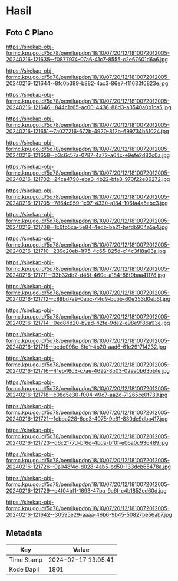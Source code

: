 # Hasil

## Foto C Plano

https://sirekap-obj-formc.kpu.go.id/5d78/pemilu/pdpr/18/10/07/20/12/1810072012005-20240216-121635--f0877974-07a6-41c7-8555-c2e67601d6a6.jpg

https://sirekap-obj-formc.kpu.go.id/5d78/pemilu/pdpr/18/10/07/20/12/1810072012005-20240216-121644--8fc0b389-b882-4ac3-86e7-f11633f6823e.jpg

https://sirekap-obj-formc.kpu.go.id/5d78/pemilu/pdpr/18/10/07/20/12/1810072012005-20240216-121646--844c1c65-ac00-4438-88d3-a3540a0b1ca5.jpg

https://sirekap-obj-formc.kpu.go.id/5d78/pemilu/pdpr/18/10/07/20/12/1810072012005-20240216-121651--7a027216-672b-4920-812b-699734b51024.jpg

https://sirekap-obj-formc.kpu.go.id/5d78/pemilu/pdpr/18/10/07/20/12/1810072012005-20240216-121658--b3c6c57a-0787-4a72-a64c-e9efe2d82c0a.jpg

https://sirekap-obj-formc.kpu.go.id/5d78/pemilu/pdpr/18/10/07/20/12/1810072012005-20240216-121702--24ca4798-eba3-4b22-bfa8-970f22e86272.jpg

https://sirekap-obj-formc.kpu.go.id/5d78/pemilu/pdpr/18/10/07/20/12/1810072012005-20240216-121705--7864c959-1c97-4330-a184-106fa4a5ebc3.jpg

https://sirekap-obj-formc.kpu.go.id/5d78/pemilu/pdpr/18/10/07/20/12/1810072012005-20240216-121708--1c6fb5ca-5e84-4edb-ba21-befdb904a5a4.jpg

https://sirekap-obj-formc.kpu.go.id/5d78/pemilu/pdpr/18/10/07/20/12/1810072012005-20240216-121710--239c20eb-1f75-4c65-825d-c14c3f18a03a.jpg

https://sirekap-obj-formc.kpu.go.id/5d78/pemilu/pdpr/18/10/07/20/12/1810072012005-20240216-121711--33b32db2-d45f-460e-a184-86f9baa41178.jpg

https://sirekap-obj-formc.kpu.go.id/5d78/pemilu/pdpr/18/10/07/20/12/1810072012005-20240216-121712--c88bd7e9-0abc-44d9-bcbb-60e353d0eb6f.jpg

https://sirekap-obj-formc.kpu.go.id/5d78/pemilu/pdpr/18/10/07/20/12/1810072012005-20240216-121714--0ed84d20-b9ad-42fe-9de2-e98e9f86a93e.jpg

https://sirekap-obj-formc.kpu.go.id/5d78/pemilu/pdpr/18/10/07/20/12/1810072012005-20240216-121715--bcde098e-6fd1-4b20-aad6-61e2917f4232.jpg

https://sirekap-obj-formc.kpu.go.id/5d78/pemilu/pdpr/18/10/07/20/12/1810072012005-20240216-121716--41eb46c3-c7ae-4692-8b03-02ea0b63bb1e.jpg

https://sirekap-obj-formc.kpu.go.id/5d78/pemilu/pdpr/18/10/07/20/12/1810072012005-20240216-121718--c08d5e30-f004-49c7-aa2c-71265ce0f739.jpg

https://sirekap-obj-formc.kpu.go.id/5d78/pemilu/pdpr/18/10/07/20/12/1810072012005-20240216-121721--1ebba228-6cc3-4075-9e61-830de9dba417.jpg

https://sirekap-obj-formc.kpu.go.id/5d78/pemilu/pdpr/18/10/07/20/12/1810072012005-20240216-121723--d6c2177d-bf6d-4bda-bf0f-e06a0c936489.jpg

https://sirekap-obj-formc.kpu.go.id/5d78/pemilu/pdpr/18/10/07/20/12/1810072012005-20240216-121726--0a048f4c-d028-4ab5-bd50-133dcb65478a.jpg

https://sirekap-obj-formc.kpu.go.id/5d78/pemilu/pdpr/18/10/07/20/12/1810072012005-20240216-121729--e4f04bf1-1693-47ba-9a6f-c4b1852ed60d.jpg

https://sirekap-obj-formc.kpu.go.id/5d78/pemilu/pdpr/18/10/07/20/12/1810072012005-20240216-121642--30595e29-aaaa-46b6-9b45-50827be56ab7.jpg


## Metadata

| Key        | Value               |
| ---------- | ------------------- |
| Time Stamp | 2024-02-17 13:05:41 |
| Kode Dapil | 1801                |



